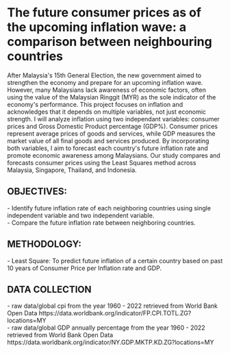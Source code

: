 # The future consumer prices as of the upcoming inflation wave: a comparison between neighbouring countries

After Malaysia's 15th General Election, the new government aimed to strengthen the economy and prepare for an upcoming inflation wave. However, many Malaysians lack awareness of economic factors, often using the value of the Malaysian Ringgit (MYR) as the sole indicator of the economy's performance. This project focuses on inflation and acknowledges that it depends on multiple variables, not just economic strength. I will analyze inflation using two independant variables: consumer prices and Gross Domestic Product percentage (GDP%). Consumer prices represent average prices of goods and services, while GDP measures the market value of all final goods and services produced. By incorporating both variables, I aim to forecast each country's future inflation rate and promote economic awareness among Malaysians. Our study compares and forecasts consumer prices using the Least Squares method across Malaysia, Singapore, Thailand, and Indonesia.

<h2>OBJECTIVES:</h2>
- Identify future inflation rate of each neighboring countries using single independent variable and two independent variable.<br>
- Compare the future inflation rate between neighboring countries.

<h2>METHODOLOGY:</h2>
- Least Square: To predict future inflation of a certain country based on past 10 years of Consumer Price per Inflation rate and GDP.

<h2>DATA COLLECTION</h2>
- raw data/global cpi from the year 1960 - 2022 retrieved from World Bank Open Data  <a>https://data.worldbank.org/indicator/FP.CPI.TOTL.ZG?locations=MY</a> <br>
- raw data/global GDP annually percentage from the year 1960 - 2022 retrieved from World Bank Open Data <a>https://data.worldbank.org/indicator/NY.GDP.MKTP.KD.ZG?locations=MY</a>


